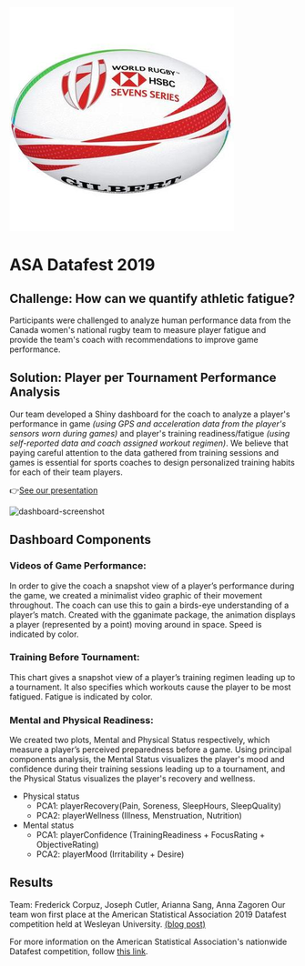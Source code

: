 ![ball](www/rugby7-ball.jpg)

# ASA Datafest 2019
## Challenge: How can we quantify athletic fatigue?

Participants were challenged to analyze human performance data from the Canada women's national rugby team to measure player fatigue and provide the team's coach with recommendations to improve game performance. 

## Solution: Player per Tournament Performance Analysis 

Our team developed a Shiny dashboard for the coach to analyze a player's performance in game *(using GPS and acceleration data from the player's sensors worn during games)* and player's training readiness/fatigue *(using self-reported data and coach assigned workout regimen)*.  We believe that paying careful attention to the data gathered from training sessions and games is essential for sports coaches to design personalized training habits for each of their team players.

👉[See our presentation](https://docs.google.com/presentation/d/1Qq2EdIHjCxT5hdI-aC_XERe6D3GoNwCnsT3aficZUXE/edit?usp=sharing)

![dashboard-screenshot](www/dash.gif)

## Dashboard Components

### Videos of Game Performance:
In order to give the coach a snapshot view of a player’s performance during the game, we created a minimalist video graphic of their movement throughout. The coach can use this to gain a birds-eye understanding of a player’s match. Created with the gganimate package, the animation displays a player (represented by a point) moving around in space. Speed is indicated by color.

### Training Before Tournament:
This chart gives a snapshot view of a player’s training regimen leading up to a tournament. It also specifies which workouts cause the player to be most fatigued. Fatigue is indicated by color. 

### Mental and Physical Readiness:
We created two plots, Mental and Physical Status respectively, which measure a player’s perceived preparedness before a game. Using principal components analysis, the Mental Status visualizes the player's mood and confidence during their training sessions leading up to a tournament, and the Physical Status visualizes the player's recovery and wellness.
* Physical status
  * PCA1: playerRecovery(Pain, Soreness, SleepHours, SleepQuality)
  * PCA2: playerWellness (Illness, Menstruation, Nutrition)
* Mental status
  * PCA1: playerConfidence (TrainingReadiness + FocusRating + ObjectiveRating)
  * PCA2: playerMood (Irritability + Desire)

## Results
Team:  Frederick Corpuz, Joseph Cutler, Arianna Sang, Anna Zagoren
Our team won first place at the American Statistical Association 2019 Datafest competition held at Wesleyan University. [(blog post)](https://newsletter.blogs.wesleyan.edu/2019/04/15/wesleyan-wins-best-in-show-at-2019-datafest/) 

For more information on the American Statistical Association's nationwide Datafest competition, follow [this link](https://ww2.amstat.org/education/datafest/index.cfm).

